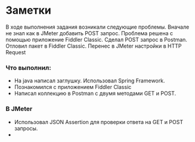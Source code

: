 # Заметки

В ходе выполнения задания возникали следующие проблемы.
Вначале не знал как в JMeter добавить POST запрос. Проблема решена с помощью приложение Fiddler Classic.
Сделал POST запрос в Postman. Отловил пакет в Fiddler Classic. Перенес в JMeter настройки в HTTP Request 


### Что выполнил:

- На java написал заглушку. Использовал Spring Framework.
- Познакомился с приложением Fiddler Classic
- Написал коллекцию в Postman с двумя методами GET и POST.

### В JMeter

- Использовал JSON Assertion для проверки ответа на GET и POST запросы.
- 